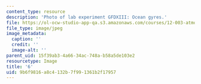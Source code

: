 ```yaml
---
content_type: resource
description: 'Photo of lab experiment GFDXIII: Ocean gyres.'
file: https://ol-ocw-studio-app-qa.s3.amazonaws.com/courses/12-003-atmosphere-ocean-and-climate-dynamics-fall-2008/9b6f9816a8c4132b7f991361b2f17957_6.jpg
file_type: image/jpeg
image_metadata:
  caption: ''
  credit: ''
  image-alt: ''
parent_uid: 15f39ab3-4a66-34ac-748a-b58a5de103e2
resourcetype: Image
title: '6'
uid: 9b6f9816-a8c4-132b-7f99-1361b2f17957
---
```

